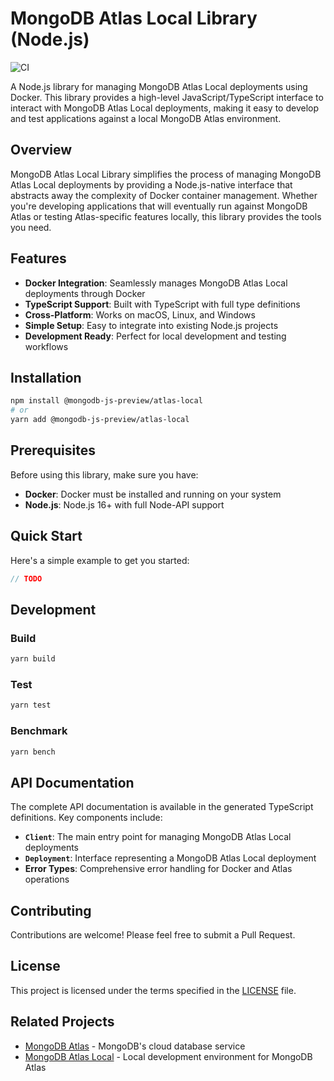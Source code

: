# MongoDB Atlas Local Library (Node.js)

![CI](https://github.com/mongodb-js/atlas-local-lib-js/workflows/CI/badge.svg)

A Node.js library for managing MongoDB Atlas Local deployments using Docker. This library provides a high-level JavaScript/TypeScript interface to interact with MongoDB Atlas Local deployments, making it easy to develop and test applications against a local MongoDB Atlas environment.

## Overview

MongoDB Atlas Local Library simplifies the process of managing MongoDB Atlas Local deployments by providing a Node.js-native interface that abstracts away the complexity of Docker container management. Whether you're developing applications that will eventually run against MongoDB Atlas or testing Atlas-specific features locally, this library provides the tools you need.

## Features

- **Docker Integration**: Seamlessly manages MongoDB Atlas Local deployments through Docker
- **TypeScript Support**: Built with TypeScript with full type definitions
- **Cross-Platform**: Works on macOS, Linux, and Windows
- **Simple Setup**: Easy to integrate into existing Node.js projects
- **Development Ready**: Perfect for local development and testing workflows

## Installation

```bash
npm install @mongodb-js-preview/atlas-local
# or
yarn add @mongodb-js-preview/atlas-local
```

## Prerequisites

Before using this library, make sure you have:

- **Docker**: Docker must be installed and running on your system
- **Node.js**: Node.js 16+ with full Node-API support

## Quick Start

Here's a simple example to get you started:

```typescript
// TODO
```

## Development

### Build

```bash
yarn build
```

### Test

```bash
yarn test
```

### Benchmark

```bash
yarn bench
```

## API Documentation

The complete API documentation is available in the generated TypeScript definitions. Key components include:

- **`Client`**: The main entry point for managing MongoDB Atlas Local deployments
- **`Deployment`**: Interface representing a MongoDB Atlas Local deployment
- **Error Types**: Comprehensive error handling for Docker and Atlas operations

## Contributing

Contributions are welcome! Please feel free to submit a Pull Request.

## License

This project is licensed under the terms specified in the [LICENSE](./LICENSE) file.

## Related Projects

- [MongoDB Atlas](https://www.mongodb.com/atlas) - MongoDB's cloud database service
- [MongoDB Atlas Local](https://www.mongodb.com/docs/atlas/cli/current/atlas-cli-deploy-local/) - Local development environment for MongoDB Atlas
